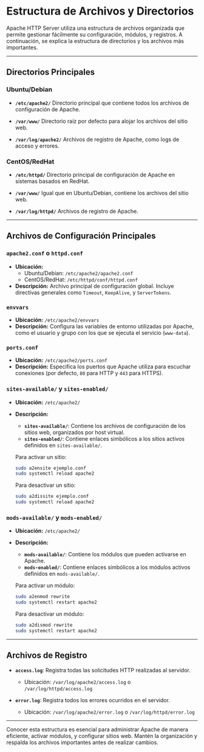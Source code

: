 # Estructura de Archivos y Directorios

Apache HTTP Server utiliza una estructura de archivos organizada que permite gestionar fácilmente su configuración, módulos, y registros. A continuación, se explica la estructura de directorios y los archivos más importantes.

---

## Directorios Principales

### Ubuntu/Debian

- **`/etc/apache2/`**
  Directorio principal que contiene todos los archivos de configuración de Apache.

- **`/var/www/`**
  Directorio raíz por defecto para alojar los archivos del sitio web.

- **`/var/log/apache2/`**
  Archivos de registro de Apache, como logs de acceso y errores.

### CentOS/RedHat

- **`/etc/httpd/`**
  Directorio principal de configuración de Apache en sistemas basados en RedHat.

- **`/var/www/`**
  Igual que en Ubuntu/Debian, contiene los archivos del sitio web.

- **`/var/log/httpd/`**
  Archivos de registro de Apache.

---

## Archivos de Configuración Principales

### `apache2.conf` o `httpd.conf`
- **Ubicación:**
  - Ubuntu/Debian: `/etc/apache2/apache2.conf`
  - CentOS/RedHat: `/etc/httpd/conf/httpd.conf`
- **Descripción:** Archivo principal de configuración global. Incluye directivas generales como `Timeout`, `KeepAlive`, y `ServerTokens`.

### `envvars`
- **Ubicación:** `/etc/apache2/envvars`
- **Descripción:** Configura las variables de entorno utilizadas por Apache, como el usuario y grupo con los que se ejecuta el servicio (`www-data`).

### `ports.conf`
- **Ubicación:** `/etc/apache2/ports.conf`
- **Descripción:** Especifica los puertos que Apache utiliza para escuchar conexiones (por defecto, `80` para HTTP y `443` para HTTPS).

### `sites-available/` y `sites-enabled/`
- **Ubicación:** `/etc/apache2/`
- **Descripción:**
  - **`sites-available/`**: Contiene los archivos de configuración de los sitios web, organizados por host virtual.
  - **`sites-enabled/`**: Contiene enlaces simbólicos a los sitios activos definidos en `sites-available/`.
  
  Para activar un sitio:
  ```bash
  sudo a2ensite ejemplo.conf
  sudo systemctl reload apache2
  ```
  
  Para desactivar un sitio:
  ```bash
  sudo a2dissite ejemplo.conf
  sudo systemctl reload apache2
  ```

### `mods-available/` y `mods-enabled/`
- **Ubicación:** `/etc/apache2/`
- **Descripción:**
  - **`mods-available/`**: Contiene los módulos que pueden activarse en Apache.
  - **`mods-enabled/`**: Contiene enlaces simbólicos a los módulos activos definidos en `mods-available/`.

  Para activar un módulo:
  ```bash
  sudo a2enmod rewrite
  sudo systemctl restart apache2
  ```

  Para desactivar un módulo:
  ```bash
  sudo a2dismod rewrite
  sudo systemctl restart apache2
  ```

---

## Archivos de Registro

- **`access.log`**:
  Registra todas las solicitudes HTTP realizadas al servidor.
  - Ubicación: `/var/log/apache2/access.log` o `/var/log/httpd/access.log`

- **`error.log`**:
  Registra todos los errores ocurridos en el servidor.
  - Ubicación: `/var/log/apache2/error.log` o `/var/log/httpd/error.log`

---

Conocer esta estructura es esencial para administrar Apache de manera eficiente, activar módulos, y configurar sitios web. Mantén la organización y respalda los archivos importantes antes de realizar cambios.


